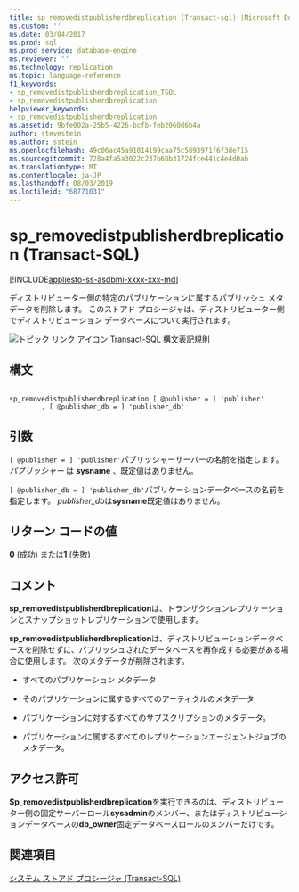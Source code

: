 ```yaml
---
title: sp_removedistpublisherdbreplication (Transact-sql) |Microsoft Docs
ms.custom: ''
ms.date: 03/04/2017
ms.prod: sql
ms.prod_service: database-engine
ms.reviewer: ''
ms.technology: replication
ms.topic: language-reference
f1_keywords:
- sp_removedistpublisherdbreplication_TSQL
- sp_removedistpublisherdbreplication
helpviewer_keywords:
- sp_removedistpublisherdbreplication
ms.assetid: 9bfe002a-25b5-4226-bcfb-feb2060d6b4a
author: stevestein
ms.author: sstein
ms.openlocfilehash: 49c06ac45a91014199caa75c5893971f6f3de715
ms.sourcegitcommit: 728a4fa5a3022c237b68b31724fce441c4e4d0ab
ms.translationtype: MT
ms.contentlocale: ja-JP
ms.lasthandoff: 08/03/2019
ms.locfileid: "68771031"
---
```

# <a name="spremovedistpublisherdbreplication-transact-sql"></a>sp_removedistpublisherdbreplication (Transact-SQL)
[!INCLUDE[appliesto-ss-asdbmi-xxxx-xxx-md](../../includes/appliesto-ss-asdbmi-xxxx-xxx-md.md)]

  ディストリビューター側の特定のパブリケーションに属するパブリッシュ メタデータを削除します。 このストアド プロシージャは、ディストリビューター側でディストリビューション データベースについて実行されます。  
  
 ![トピック リンク アイコン](../../database-engine/configure-windows/media/topic-link.gif "トピック リンク アイコン") [Transact-SQL 構文表記規則](../../t-sql/language-elements/transact-sql-syntax-conventions-transact-sql.md)  
  
## <a name="syntax"></a>構文  
  
```  
  
sp_removedistpublisherdbreplication [ @publisher = ] 'publisher'  
        , [ @publisher_db = ] 'publisher_db'  
```  
  
## <a name="arguments"></a>引数  
`[ @publisher = ] 'publisher'`パブリッシャーサーバーの名前を指定します。 *パブリッシャー* は **sysname** 、既定値はありません。  
  
`[ @publisher_db = ] 'publisher_db'`パブリケーションデータベースの名前を指定します。 *publisher_db*は**sysname**既定値はありません。  
  
## <a name="return-code-values"></a>リターン コードの値  
 **0** (成功) または**1** (失敗)  
  
## <a name="remarks"></a>コメント  
 **sp_removedistpublisherdbreplication**は、トランザクションレプリケーションとスナップショットレプリケーションで使用します。  
  
 **sp_removedistpublisherdbreplication**は、ディストリビューションデータベースを削除せずに、パブリッシュされたデータベースを再作成する必要がある場合に使用します。 次のメタデータが削除されます。  
  
-   すべてのパブリケーション メタデータ  
  
-   そのパブリケーションに属するすべてのアーティクルのメタデータ  
  
-   パブリケーションに対するすべてのサブスクリプションのメタデータ。  
  
-   パブリケーションに属するすべてのレプリケーションエージェントジョブのメタデータ。  
  
## <a name="permissions"></a>アクセス許可  
 **Sp_removedistpublisherdbreplication**を実行できるのは、ディストリビューター側の固定サーバーロール**sysadmin**のメンバー、またはディストリビューションデータベースの**db_owner**固定データベースロールのメンバーだけです。  
  
## <a name="see-also"></a>関連項目  
 [システム ストアド プロシージャ &#40;Transact-SQL&#41;](../../relational-databases/system-stored-procedures/system-stored-procedures-transact-sql.md)  
  
  
